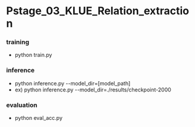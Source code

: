 # Pstage_03_KLUE_Relation_extraction

### training
* python train.py

### inference
* python inference.py --model_dir=[model_path]
* ex) python inference.py --model_dir=./results/checkpoint-2000

### evaluation
* python eval_acc.py
